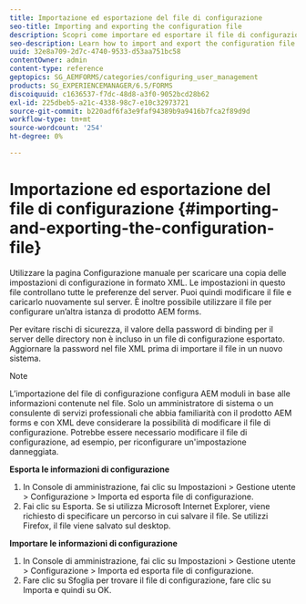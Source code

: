 ```yaml
---
title: Importazione ed esportazione del file di configurazione
seo-title: Importing and exporting the configuration file
description: Scopri come importare ed esportare il file di configurazione per modificare le preferenze del server o configurare un’altra istanza di prodotto AEM forms.
seo-description: Learn how to import and export the configuration file in order to edit server preferences or configure another AEM forms product instance.
uuid: 32e8a709-2d7c-4740-9533-d53aa751bc58
contentOwner: admin
content-type: reference
geptopics: SG_AEMFORMS/categories/configuring_user_management
products: SG_EXPERIENCEMANAGER/6.5/FORMS
discoiquuid: c1636537-f7dc-48d8-a3f0-9052bcd28b62
exl-id: 225dbeb5-a21c-4338-98c7-e10c32973721
source-git-commit: b220adf6fa3e9faf94389b9a9416b7fca2f89d9d
workflow-type: tm+mt
source-wordcount: '254'
ht-degree: 0%

---
```


# Importazione ed esportazione del file di configurazione {#importing-and-exporting-the-configuration-file}

Utilizzare la pagina Configurazione manuale per scaricare una copia delle impostazioni di configurazione in formato XML. Le impostazioni in questo file controllano tutte le preferenze del server. Puoi quindi modificare il file e caricarlo nuovamente sul server. È inoltre possibile utilizzare il file per configurare un’altra istanza di prodotto AEM forms.

Per evitare rischi di sicurezza, il valore della password di binding per il server delle directory non è incluso in un file di configurazione esportato. Aggiornare la password nel file XML prima di importare il file in un nuovo sistema.

>[!NOTE]
>
>L’importazione del file di configurazione configura AEM moduli in base alle informazioni contenute nel file. Solo un amministratore di sistema o un consulente di servizi professionali che abbia familiarità con il prodotto AEM forms e con XML deve considerare la possibilità di modificare il file di configurazione. Potrebbe essere necessario modificare il file di configurazione, ad esempio, per riconfigurare un&#39;impostazione danneggiata.

**Esporta le informazioni di configurazione**

1. In Console di amministrazione, fai clic su Impostazioni > Gestione utente > Configurazione > Importa ed esporta file di configurazione.
1. Fai clic su Esporta. Se si utilizza Microsoft Internet Explorer, viene richiesto di specificare un percorso in cui salvare il file. Se utilizzi Firefox, il file viene salvato sul desktop.

**Importare le informazioni di configurazione**

1. In Console di amministrazione, fai clic su Impostazioni > Gestione utente > Configurazione > Importa ed esporta file di configurazione.
1. Fare clic su Sfoglia per trovare il file di configurazione, fare clic su Importa e quindi su OK.
